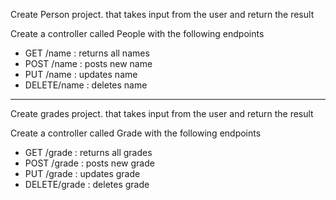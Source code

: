 









Create Person project. that takes input from the user and return the result 

Create a controller called People with the following endpoints

- GET /name : returns all names
- POST /name : posts new name
- PUT /name : updates name
- DELETE/name : deletes name


----------


Create grades project. that takes input from the user and return the result 

Create a controller called Grade with the following endpoints

- GET /grade : returns all grades
- POST /grade : posts new grade
- PUT /grade : updates grade
- DELETE/grade : deletes grade
